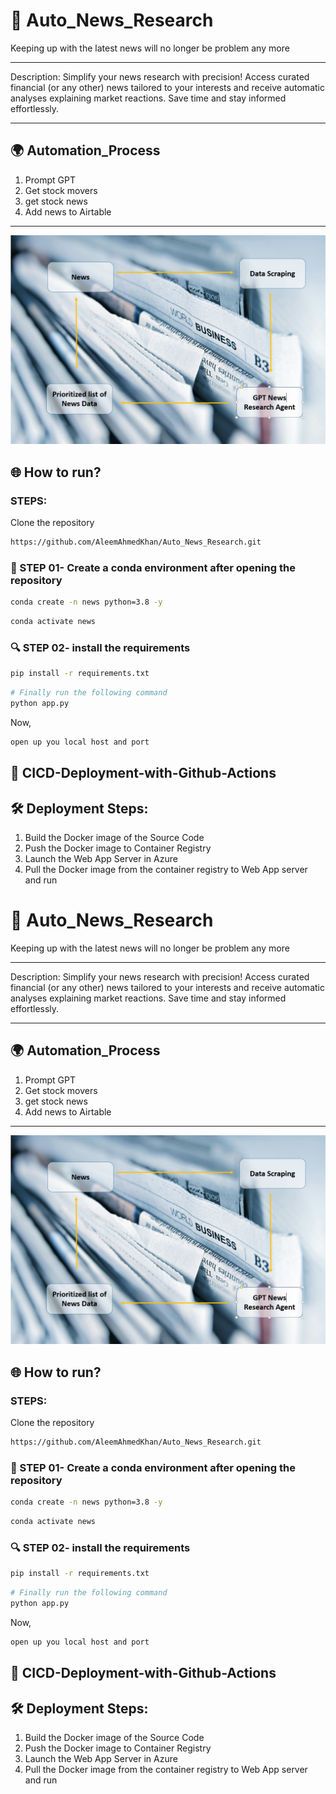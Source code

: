 # 🧪 Auto_News_Research
Keeping up with the latest news will no longer be problem any more

****
Description: 
Simplify your news research with precision! Access curated financial (or any other) news tailored to your interests and receive automatic analyses explaining market reactions. Save time and stay informed effortlessly.
*****

## **🌍 Automation_Process**
1. Prompt GPT 
2. Get stock movers
3. get stock news
4. Add news to Airtable

*****
![](images/Capture.PNG)

## 🌐 How to run?
### STEPS:

Clone the repository

```bash
https://github.com/AleemAhmedKhan/Auto_News_Research.git    
```
### 💽  STEP 01- Create a conda environment after opening the repository
    
```bash
conda create -n news python=3.8 -y
```

```bash
conda activate news
```


###  🔍 STEP 02- install the requirements
```bash
pip install -r requirements.txt
```


```bash
# Finally run the following command
python app.py
```

Now,
```bash
open up you local host and port
```


## 📡 CICD-Deployment-with-Github-Actions

## 🛠 Deployment Steps:

1. Build the Docker image of the Source Code
2. Push the Docker image to Container Registry
3. Launch the Web App Server in Azure 
4. Pull the Docker image from the container registry to Web App server and run 
# 🧪 Auto_News_Research
Keeping up with the latest news will no longer be problem any more

****
Description: 
Simplify your news research with precision! Access curated financial (or any other) news tailored to your interests and receive automatic analyses explaining market reactions. Save time and stay informed effortlessly.
*****

## **🌍 Automation_Process**
1. Prompt GPT 
2. Get stock movers
3. get stock news
4. Add news to Airtable

*****
![](images/Capture.PNG)

## 🌐 How to run?
### STEPS:

Clone the repository

```bash
https://github.com/AleemAhmedKhan/Auto_News_Research.git    
```
### 💽  STEP 01- Create a conda environment after opening the repository
    
```bash
conda create -n news python=3.8 -y
```

```bash
conda activate news
```


###  🔍 STEP 02- install the requirements
```bash
pip install -r requirements.txt
```


```bash
# Finally run the following command
python app.py
```

Now,
```bash
open up you local host and port
```


## 📡 CICD-Deployment-with-Github-Actions

## 🛠 Deployment Steps:

1. Build the Docker image of the Source Code
2. Push the Docker image to Container Registry
3. Launch the Web App Server in Azure 
4. Pull the Docker image from the container registry to Web App server and run 
